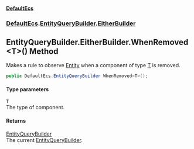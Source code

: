 #### [DefaultEcs](index.md 'index')
### [DefaultEcs](index.md#DefaultEcs 'DefaultEcs').[EntityQueryBuilder](EntityQueryBuilder.md 'DefaultEcs.EntityQueryBuilder').[EitherBuilder](EntityQueryBuilder_EitherBuilder.md 'DefaultEcs.EntityQueryBuilder.EitherBuilder')
## EntityQueryBuilder.EitherBuilder.WhenRemoved&lt;T&gt;() Method
Makes a rule to observe [Entity](Entity.md 'DefaultEcs.Entity') when a component of type [T](EntityQueryBuilder_EitherBuilder_WhenRemoved_T_().md#DefaultEcs_EntityQueryBuilder_EitherBuilder_WhenRemoved_T_()_T 'DefaultEcs.EntityQueryBuilder.EitherBuilder.WhenRemoved&lt;T&gt;().T') is removed.  
```csharp
public DefaultEcs.EntityQueryBuilder WhenRemoved<T>();
```
#### Type parameters
<a name='DefaultEcs_EntityQueryBuilder_EitherBuilder_WhenRemoved_T_()_T'></a>
`T`  
The type of component.
  
#### Returns
[EntityQueryBuilder](EntityQueryBuilder.md 'DefaultEcs.EntityQueryBuilder')  
The current [EntityQueryBuilder](EntityQueryBuilder.md 'DefaultEcs.EntityQueryBuilder').
